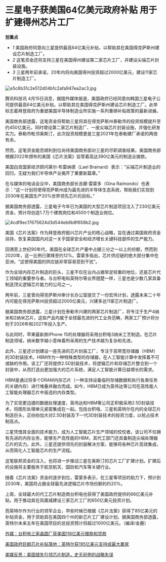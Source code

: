 # 三星电子获美国64亿美元政府补贴 用于扩建得州芯片工厂

**划重点**

  * _1_ 美国政府同意向三星提供最高64亿美元补贴，以帮助其在美国得克萨斯州建设芯片制造工厂。
  * _2_ 这笔资金还将支持三星在美国得州建设第二家芯片工厂，并建设尖端芯片封装设施。
  * _3_ 三星两年前承诺，20年内将向美国得州投资超过2000亿美元，建设11家芯片制造工厂。

![e5c6b31c2e512d04b1c2afa947ea2ac3.jpg](https://raw.githubusercontent.com/qqhsx/qqnews_image/main/2024/04/15/三星电子获美国64亿美元政府补贴 用于扩建得州芯片工厂 /e5c6b31c2e512d04b1c2afa947ea2ac3.jpg)

腾讯科技讯
4月15日消息，据国外媒体报道，美国政府已经同意向韩国三星电子公司提供最高64亿美元补贴，以帮助其在美国得克萨斯州建设芯片制造工厂。此举标志着拜登政府为重塑美国半导体制造业所实施一系列重磅补贴政策的最新进展。

美国商务部透露，这笔资金将帮助三星将其在得克萨斯州泰勒市的投资规模提升至约450亿美元，同时增设第二家芯片制造厂、一座尖端芯片封装设施，并强化研发实力。泰勒市毗邻奥斯汀，此次投资规模更是三星2021年在泰勒建厂承诺的两倍有余。

然而，这笔资金能否顺利到位尚待美国商务部对三星的尽职调查结果。美国商务部根据2022年颁布的美国《芯片法案》监管着高达390亿美元的制造业拨款。

美国白宫国家经济顾问莱尔·布雷纳德（Lael Brainard）表示：“尖端芯片制造业的回归，无疑为我们半导体产业揭开了重要新篇章。”

在与媒体的电话会议中，美国商务部长吉娜·雷蒙多（Gina
Raimondo）也表示：“这一计划将使得克萨斯州成为最先进的半导体生态系统，帮助我们实现到2030年在美国生产20%世界领先芯片的目标。”

据美国商务部透露，三星电子今年已为美国的大型芯片制造项目注入了230亿美元资金，预计将创造1.7万个建筑岗位和4500个制造业岗位。

![4cdf9ec17675624d3d544eb6b8f658b2.jpg](https://raw.githubusercontent.com/qqhsx/qqnews_image/main/2024/04/15/三星电子获美国64亿美元政府补贴 用于扩建得州芯片工厂 /4cdf9ec17675624d3d544eb6b8f658b2.jpg)

美国《芯片法案》作为拜登政府振兴芯片产业的核心战略，旨在通过美国政府资金扶持，恢复美国国内对这一关乎国家安全和经济增长关键科技部件的生产能力。

回溯至上世纪90年代，美国在全球芯片产量中占据三分之一以上的份额，然而到2020年，这一比例已骤降至约12%。雷蒙多指出，芯片供应链的绝大部分集中在亚洲，“这使得美国的供应链非常容易受到干扰”。

作为全球内存芯片制造的巨头，三星不仅在业内占据举足轻重的地位，还是芯片代工领域的重要参与者。与台积电和英特尔等业界翘楚一样，三星也是少数几家具备制造顶尖逻辑芯片能力的公司之一。

两年前，三星曾向得克萨斯州审计长办公室提交了一份宏伟计划，透露未来二十年内可能在得克萨斯州投资超过2000亿美元，兴建多达11家芯片制造厂。

据美国商务部透露，三星计划在泰勒市兴建的两家芯片制造厂，将专注于生产4纳米和2纳米芯片，这些产品均属于全球最先进的代工业务范畴，两家工厂预计将分别于2026年和2027年投入生产。

与此同时，苹果最新款iPhone 15的处理器将采用台积电3纳米工艺制造。在芯片制造领域，纳米数字越小意味着所采用的生产技术越为复杂和先进。

此外，三星还计划建设一座先进的芯片封装工厂，专注于高带宽存储器（HBM）的3D封装技术。HBM作为一种特殊类型的存储器，在人工智能计算中发挥着不可或缺的作用。该工厂还将提供2.5D封装技术，将逻辑芯片和存储芯片整合到一个封装中，从而打造出更加强大的芯片系统，满足人工智能计算日益增长的需求。

HBM是通过将多个DRAM内存芯片（一种支持设备临时存储数据和执行各类任务的关键内存）进行堆叠并融合而成。如今，HBM已成为英伟达等公司在高性能人工智能处理器芯片中首选的内存类型。

为了实现更迅捷的数据处理速度，英伟达和HBM等公司正积极采用2.5D封装技术，将图形处理单元紧密集成在一起。包括台积电、三星和英特尔在内的全球芯片制造巨头，正纷纷加大对2.5D封装及下一代3D封装技术的投资力度，以抢占技术制高点。

三星凭借其全面的技术能力，成为人工智能芯片生产领域的佼佼者。该公司不仅拥有先进的内存业务，能够生产高性能的HBM，其代工部门还具备制造尖端处理器芯片的实力。此外，三星还提供领先的封装解决方案，能够将各种芯片高效集成，从而简化人工智能芯片的生产流程。

这笔联邦资金的注入，也将进一步推动三星在奥斯汀的芯片工厂扩建计划。扩建后的设施将主要服务于航空航天、国防和汽车等关键行业。

随着《芯片法案》资金的逐步到位，雷蒙多表示，在三星等项目的助力下，预计到2030年，美国将占据全球最先进逻辑芯片市场份额的约20%。

上周，全球最大的代工芯片制造商台积电也获得了美国政府提供的66亿美元补贴，用于推动其在凤凰城建设三家芯片工厂的650亿美元投资计划。

而英特尔作为行业的领军企业，早些时候已根据《芯片法案》获得了85亿美元的补贴资金，用于资助其在美国四个州的新芯片工厂建设计划。据美国商务部透露，英特尔未来五年在美国项目的总投资预计将超过1000亿美元。（编译/金鹿）

[外媒：台积电三家晶圆厂获美国116亿美元赠款和贷款 ](https://news.qq.com/rain/a/20240408A08D0I00)

[美国政府巨额芯片补贴落地：英特尔获195亿美元支持成最大赢家](https://news.qq.com/rain/a/20240320A09NMH00)

[美媒反思：美国错失引领芯片制造，史无前例的战略失误](https://news.qq.com/rain/a/20240413A0829W00)

